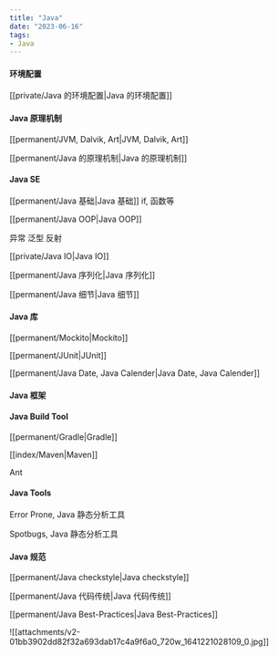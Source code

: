 ```yaml
---
title: "Java"
date: "2023-06-16"
tags:
- Java
---
```

#### 环境配置
[[private/Java 的环境配置|Java 的环境配置]]

#### Java 原理机制
[[permanent/JVM, Dalvik, Art|JVM, Dalvik, Art]]

[[permanent/Java 的原理机制|Java 的原理机制]]

#### Java SE
[[permanent/Java 基础|Java 基础]] if,  函数等

[[permanent/Java OOP|Java OOP]]

异常
泛型
反射

[[private/Java IO|Java IO]]

[[permanent/Java 序列化|Java 序列化]]

[[permanent/Java 细节|Java 细节]]
#### Java 库

[[permanent/Mockito|Mockito]]

[[permanent/JUnit|JUnit]]

[[permanent/Java Date, Java Calender|Java Date, Java Calender]]

#### Java 框架

#### Java Build Tool

[[permanent/Gradle|Gradle]]

[[index/Maven|Maven]]

Ant

#### Java Tools
Error Prone, Java 静态分析工具

Spotbugs, Java 静态分析工具

#### Java 规范
[[permanent/Java checkstyle|Java checkstyle]]

[[permanent/Java 代码传统|Java 代码传统]]

[[permanent/Java Best-Practices|Java Best-Practices]]

![[attachments/v2-01bb3902dd82f32a693dab17c4a9f6a0_720w_1641221028109_0.jpg]]